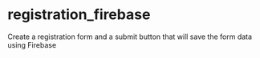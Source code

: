 # registration_firebase
Create a registration form and a submit button that will save the form data using Firebase
